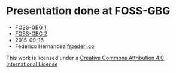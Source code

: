 # Presentation done at FOSS-GBG

* [FOSS-GBG 1](http://foss-gbg.se/2015/09/taskwarrior/)
* [FOSS-GBG 2](http://foss-gbg.se/2015/09/taskwarrior2/)
* 2015-09-16
* Federico Hernandez f@ederi.co

This work is licensed under a [Creative Commons Attribution 4.0 International License](http://creativecommons.org/licenses/by/4.0/)
